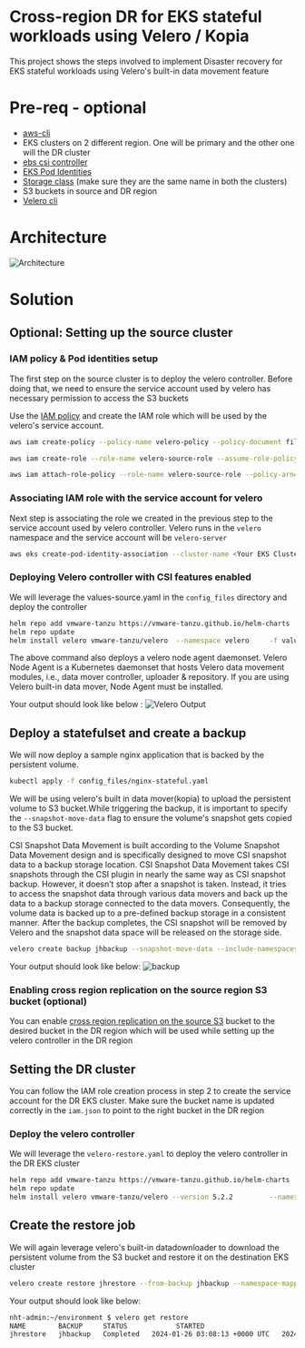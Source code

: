 # Cross-region DR for EKS stateful workloads using Velero / Kopia
This project shows the steps involved to implement Disaster recovery for EKS stateful workloads using Velero's built-in data movement feature

# Pre-req - optional
* [aws-cli](https://docs.aws.amazon.com/cli/latest/userguide/getting-started-install.html)
* EKS clusters on 2 different region. One will be primary and the other one will the DR cluster
* [ebs csi controller](https://docs.aws.amazon.com/eks/latest/userguide/managing-ebs-csi.html)
* [EKS Pod Identities](https://docs.aws.amazon.com/eks/latest/userguide/pod-id-agent-setup.html)
* [Storage class](https://github.com/kubernetes-sigs/aws-ebs-csi-driver/blob/master/examples/kubernetes/dynamic-provisioning/manifests/storageclass.yaml) (make sure they are the same name in both the clusters) 
* S3 buckets in source and DR region
* [Velero cli](https://velero.io/docs/v1.3.0/basic-install/#install-the-cli)

# Architecture 
![Architecture](/images/velero_architecture.png)
# Solution

## Optional: Setting up the source cluster

### IAM policy & Pod identities setup
The first step on the source cluster is to deploy the velero controller. Before doing that, we need to ensure the service account used by velero has necessary permission to access the S3 buckets

Use the [IAM policy](file://config_files/iam.json) and create the IAM role which will be used by the velero's service account. 

```bash
aws iam create-policy --policy-name velero-policy --policy-document file://config_files/iam.json

aws iam create-role --role-name velero-source-role --assume-role-policy-document file://trust-relationship.json --description "my-role-description"

aws iam attach-role-policy --role-name velero-source-role --policy-arn=arn:aws:iam::<Account_ID>:policy/velero-policy


```
### Associating IAM role with the service account for velero
Next step is associating the role we created in the previous step to the service account used by velero controller. Velero runs in the `velero` namespace and the service account will be `velero-server`

```bash
aws eks create-pod-identity-association --cluster-name <Your EKS Cluster> --role-arn arn:aws:iam::<ACCOUNT_ID>:role/velero-source-role --namespace velero --service-account velero-server

```
### Deploying Velero controller with CSI features enabled

We will leverage the values-source.yaml in the `config_files` directory and deploy the controller

```bash
helm repo add vmware-tanzu https://vmware-tanzu.github.io/helm-charts 
helm repo update
helm install velero vmware-tanzu/velero  --namespace velero     -f values-source.yaml --version 5.2.2
```
The above command also deploys a velero node agent daemonset. Velero Node Agent is a Kubernetes daemonset that hosts Velero data movement modules, i.e., data mover controller, uploader & repository. If you are using Velero built-in data mover, Node Agent must be installed.

Your output should look like below :
![Velero Output](/images/veleroout.png)

##  Deploy a statefulset and create a backup

We will now deploy a sample nginx application that is backed by the persistent volume. 

```bash
kubectl apply -f config_files/nginx-stateful.yaml
```
We will be using velero's built in data mover(kopia) to upload the persistent volume to S3 bucket.While triggering the backup, it is important to specify the `--snapshot-move-data` flag to ensure the volume's snapshot gets copied to the S3 bucket.

CSI Snapshot Data Movement is built according to the Volume Snapshot Data Movement design and is specifically designed to move CSI snapshot data to a backup storage location.
CSI Snapshot Data Movement takes CSI snapshots through the CSI plugin in nearly the same way as CSI snapshot backup. However, it doesn’t stop after a snapshot is taken. Instead, it tries to access the snapshot data through various data movers and back up the data to a backup storage connected to the data movers.
Consequently, the volume data is backed up to a pre-defined backup storage in a consistent manner.
After the backup completes, the CSI snapshot will be removed by Velero and the snapshot data space will be released on the storage side.


```bash
velero create backup jhbackup --snapshot-move-data --include-namespaces default
```
Your output should look like below:
![backup](/images/backup.png)
### Enabling cross region replication on the source region S3 bucket (optional)

You can enable [cross region replication on the source S3](https://aws.amazon.com/blogs/aws/new-replicate-existing-objects-with-amazon-s3-batch-replication/) bucket to the desired bucket in the DR region which will be used while setting up the velero controller in the DR region

## Setting the DR cluster
You can follow the IAM role creation process in step 2 to create the service account for the DR EKS cluster. Make sure the bucket name is updated correctly in the `iam.json` to point to the right bucket in the DR region

### Deploy the velero controller

We will leverage the `velero-restore.yaml` to deploy the velero controller in the DR EKS cluster

```bash
helm repo add vmware-tanzu https://vmware-tanzu.github.io/helm-charts
helm repo update
helm install velero vmware-tanzu/velero --version 5.2.2         --namespace velero     -f values-restore.yaml

```

## Create the restore job

We will again leverage velero's built-in datadownloader to download the persistent volume from the S3 bucket and restore it on the destination EKS cluster

```bash
velero create restore jhrestore --from-backup jhbackup --namespace-mappings default:restore

```
Your output should look like below:
```bash
nht-admin:~/environment $ velero get restore
NAME        BACKUP     STATUS            STARTED                         COMPLETED                       ERRORS   WARNINGS   CREATED                         SELECTOR
jhrestore   jhbackup   Completed   2024-01-26 03:08:13 +0000 UTC   2024-01-26 03:18:36 +0000 UTC   0        13         2024-01-26 03:08:13 +0000 UTC   <none>
```
